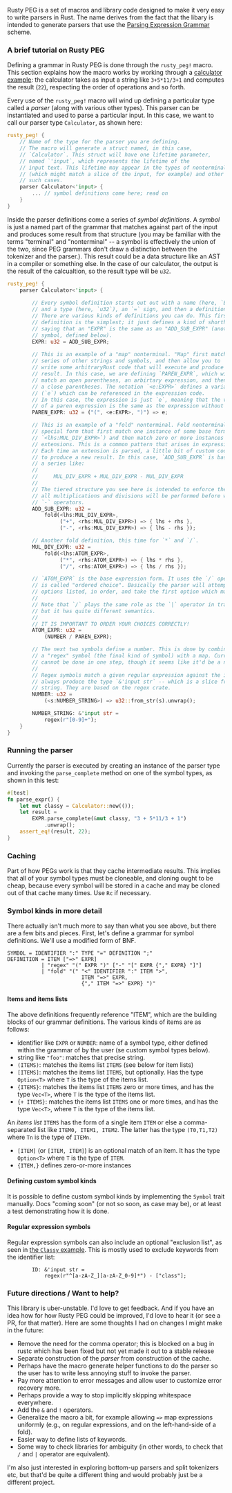 Rusty PEG is a set of macros and library code designed to make it very
easy to write parsers in Rust. The name derives from the fact that the
libary is intended to generate parsers that use the
[Parsing Expression Grammar][PEG] scheme.

### A brief tutorial on Rusty PEG

Defining a grammar in Rusty PEG is done through the `rusty_peg!`
macro. This section explains how the macro works by working through a
[calculator example](src/test/calculator.rs): the calculator takes as
input a string like `3+5*11/3+1` and computes the result (`22`),
respecting the order of operations and so forth.

Every use of the `rusty_peg!` macro will wind up defining a particular
type called a *parser* (along with various other types). This parser
can be instantiated and used to parse a particular input. In this
case, we want to call our parser type `Calculator`, as shown here:

```rust
rusty_peg! {
    // Name of the type for the parser you are defining.
    // The macro will generate a struct named, in this case,
    // `Calculator`. This struct will have one lifetime parameter,
    // named `'input`, which represents the lifetime of the
    // input text. This lifetime may appear in the types of nonterminals
    // (which might match a slice of the input, for example) and other
    // such cases.
    parser Calculator<'input> {
        ... // symbol definitions come here; read on
    }
}    
```

Inside the parser definitions come a series of *symbol definitions*. A
*symbol* is just a named part of the grammar that matches against part
of the input and produces some result from that structure (you may be
familiar with the terms "terminal" and "nonterminal" -- a symbol is
effectively the union of the two, since PEG grammars don't draw a
distinction between the tokenizer and the parser.). This result could
be a data structure like an AST in a compiler or something else.  In
the case of our calculator, the output is the result of the
calcualtion, so the result type will be `u32`.

```rust
rusty_peg! {
    parser Calculator<'input> {
    
        // Every symbol definition starts out out with a name (here, `EXPR`)
        // and a type (here, `u32`), an `=` sign, and then a definition.
        // There are various kinds of definitions you can do. This first
        // definition is the simplest; it just defines a kind of shorthand,
        // saying that an "EXPR" is the same as an "ADD_SUB_EXPR" (another
        // symbol, defined below).
        EXPR: u32 = ADD_SUB_EXPR;
        
        // This is an example of a "map" nonterminal. "Map" first match a
        // series of other strings and symbols, and then allow you to
        // write some arbitraryRust code that will execute and produce the
        // result. In this case, we are defining `PAREN_EXPR`, which will
        // match an open parentheses, an arbirtary expression, and then
        // a close parentheses. The notation `<e:EXPR>` defines a variable
        // (`e`) which can be referenced in the expression code.
        // In this case, the expression is just `e`, meaning that the value
        // of a paren expression is the same as the expression without the parens.
        PAREN_EXPR: u32 = ("(", <e:EXPR>, ")") => e;

        // This is an example of a "fold" nonterminal. Fold nonterminals are a
        // special form that first match one instance of some base form (in this case,
        // `<lhs:MUL_DIV_EXPR>`) and then match zero or more instances of various
        // extensions. This is a common pattern that arises in expressions in particular.
        // Each time an extension is parsed, a little bit of custom code runs
        // to produce a new result. In this case, `ADD_SUB_EXPR` is basically parsing
        // a series like:
        //
        //     MUL_DIV_EXPR + MUL_DIV_EXPR - MUL_DIV_EXPR
        //
        // The tiered structure you see here is intended to enforce the order of operations:
        // all multiplications and divisions will be performed before we parse the `+` and
        // `-` operators.
        ADD_SUB_EXPR: u32 =
            fold(<lhs:MUL_DIV_EXPR>,
                 ("+", <rhs:MUL_DIV_EXPR>) => { lhs + rhs },
                 ("-", <rhs:MUL_DIV_EXPR>) => { lhs - rhs });

        // Another fold definition, this time for `*` and `/`.
        MUL_DIV_EXPR: u32 =
            fold(<lhs:ATOM_EXPR>,
                 ("*", <rhs:ATOM_EXPR>) => { lhs * rhs },
                 ("/", <rhs:ATOM_EXPR>) => { lhs / rhs });

        // `ATOM_EXPR` is the base expression form. It uses the `/` operator, which
        // is called "ordered choice". Basically the parser will attempt the various
        // options listed, in order, and take the first option which matches.
        //
        // Note that `/` plays the same role as the `|` operator in traditional CFGs,
        // but it has quite different semantics.
        //
        // IT IS IMPORTANT TO ORDER YOUR CHOICES CORRECTLY!
        ATOM_EXPR: u32 =
            (NUMBER / PAREN_EXPR);

        // The next two symbols define a number. This is done by combining
        // a "regex" symbol (the final kind of symbol) with a map. Currently this
        // cannot be done in one step, though it seems like it'd be a nice addition. :)
        //
        // Regex symbols match a given regular expression against the input. They
        // always produce the type `&'input str` -- which is a slice from the input
        // string. They are based on the regex crate.
        NUMBER: u32 =
            (<s:NUMBER_STRING>) => u32::from_str(s).unwrap();

        NUMBER_STRING: &'input str =
            regex(r"[0-9]+");
    }
}
```

### Running the parser

Currently the parser is executed by creating an instance of the parser
type and invoking the `parse_complete` method on one of the symbol types,
as shown in this test:

```rust
#[test]
fn parse_expr() {
    let mut classy = Calculator::new(());
    let result =
        EXPR.parse_complete(&mut classy, "3 + 5*11/3 + 1")
            .unwrap();
    assert_eq!(result, 22);
}
```

### Caching

Part of how PEGs work is that they cache intermediate results. This
implies that all of your symbol types must be cloneable, and cloning
ought to be cheap, because every symbol will be stored in a cache and
may be cloned out of that cache many times. Use `Rc` if necessary.

### Symbol kinds in more detail

There actually isn't much more to say than what you see above, but
there are a few bits and pieces. First, let's define a grammar for
symbol definitions. We'll use a modified form of BNF.

``` 
SYMBOL = IDENTIFIER ":" TYPE "=" DEFINITION ";"
DEFINITION = ITEM ["=>" EXPR]
           | "regex" "(" EXPR ")" ["-" "[" EXPR {"," EXPR} "]"]
           | "fold" "(" "<" IDENTIFIER ":" ITEM ">",
                        ITEM "=>" EXPR,
                        {"," ITEM "=>" EXPR} ")"
```

#### Items and items lists

The above definitions frequently reference "ITEM", which are the
building blocks of our grammar definitions. The various kinds of items
are as follows:

- identifier like `EXPR` or `NUMBER`: name of a symbol type, either
  defined within the grammar of by the user (se custom symbol types
  below).
- string like `"foo"`: matches that precise string.
- `(ITEMS)`: matches the items list `ITEMS` (see below for item lists)
- `[ITEMS]`: matches the items list `ITEMS`, but optionally. Has the type `Option<T>`
  where `T` is the type of the items list.
- `{ITEMS}`: matches the items list `ITEMS` zero or more times, and has the type
  `Vec<T>`, where `T` is the type of the items list.
- `{+ ITEMS}`: matches the items list `ITEMS` one or more times, and has the type
  `Vec<T>`, where `T` is the type of the items list.

An *items list* `ITEMS` has the form of a single item `ITEM` or else a
comma-separated list like `ITEM0, ITEM1, ITEM2`. The latter has the
type `(T0,T1,T2)` where `Tn` is the type of `ITEMn`.
  
- `[ITEM]` (or `[ITEM, ITEM]`) is an optional match of an item. It has the type
  `Option<T>` where `T` is the type of `ITEM`.
- `{ITEM,}` defines zero-or-more instances 

#### Defining custom symbol kinds

It is possible to define custom symbol kinds by implementing the
`Symbol` trait manually. Docs "coming soon" (or not so soon, as case
may be), or at least a test demonstrating how it is done.

#### Regular expression symbols

Regular expression symbols can also include an optional "exclusion
list", as seen in [the `Classy` example](src/test/classy.rs). This is 
mostly used to exclude keywords from the identifier list:

```
        ID: &'input str =
            regex(r"^[a-zA-Z_][a-zA-Z_0-9]*") - ["class"];
```

### Future directions / Want to help?

This library is uber-unstable. I'd love to get feedback. And if you
have an idea how for how Rusty PEG could be improved, I'd love to hear
it (or see a PR, for that matter).  Here are some thoughts I had on
changes I might make in the future:

- Remove the need for the comma operator; this is blocked on a bug in rustc which has been
  fixed but not yet made it out to a stable release
- Separate construction of the *parser* from construction of the cache.
- Perhaps have the macro generate helper functions to do the parser so
  the user has to write less annoying stuff to invoke the parser.
- Pay more attention to error messages and allow user to customize error recovery
  more.
- Perhaps provide a way to stop implicitly skipping whitespace everywhere.
- Add the `&` and `!` operators.
- Generalize the macro a bit, for example allowing `=>` map expressions uniformly
  (e.g., on regular expressions, and on the left-hand-side of a fold).
- Easier way to define lists of keywords.
- Some way to check libraries for ambiguity (in other words, to check that `/` and `|` operator
  are equivalent).

I'm also just interested in exploring bottom-up parsers and split
tokenizers etc, but that'd be quite a different thing and would
probably just be a different project.

[PEG]: http://en.wikipedia.org/wiki/Parsing_expression_grammar
